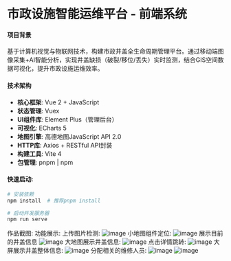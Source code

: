 # 市政设施智能运维平台 - 前端系统

#### 项目背景
基于计算机视觉与物联网技术，构建市政井盖全生命周期管理平台。通过移动端图像采集+AI智能分析，实现井盖缺损（破裂/移位/丢失）实时监测，结合GIS空间数据可视化，提升市政设施运维效率。

#### 技术架构
- **核心框架**: Vue 2 + JavaScript
- **状态管理**: Vuex
- **UI组件库**: Element Plus（管理后台）
- **可视化**: ECharts 5 
- **地图引擎**: 高德地图JavaScript API 2.0
- **HTTP库**: Axios + RESTful API封装
- **构建工具**: Vite 4
- **包管理**: pnpm | npm

#### 快速启动:

``` bash
# 安装依赖
npm install  # 推荐pnpm install

# 启动开发服务器
npm run serve
```
作品截图:
功能展示:
上传图片检测:
![image](https://github.com/user-attachments/assets/b11367b9-e307-4465-be82-5df45634bbe6)
小地图组件定位:
![image](https://github.com/user-attachments/assets/13b38aac-9a60-4156-9d20-e5ef69550b3a)
展示目前的井盖信息
![image](https://github.com/user-attachments/assets/bfd35589-24c7-4ce1-b8aa-98229c1475d2)
大地图展示井盖信息:
![image](https://github.com/user-attachments/assets/97822af7-deef-49ca-84cf-4c84cb72a12c)
点击详情跳转:
![image](https://github.com/user-attachments/assets/93189e49-4343-4f02-8f9f-ac3c6a9b20c9)
大屏展示井盖整体信息:
![image](https://github.com/user-attachments/assets/3047d670-406e-4745-8a71-6cc1a9440810)
分配相关的维修人员:
![image](https://github.com/user-attachments/assets/d1673aa9-6a58-400b-80f2-c5c37b46f5fe)
![image](https://github.com/user-attachments/assets/79053b4c-29d9-4c8d-aa6a-668ef131c2c9)



